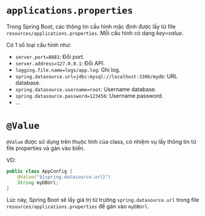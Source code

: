 
# `applications.properties`

Trong Spring Boot, các thông tin cấu hình mặc định được lấy từ file `resources/applications.properties`. Mỗi cấu hình có dạng *key=value*.

Có 1 số loại cấu hình như:
- `server.port=8081`: Đổi port.
- `server.address=127.0.0.1`: Đổi API.
- `logging.file.name=logs/app.log`: Ghi log.
- `spring.datasource.url=jdbc:mysql://localhost:3306/mydb`: URL database.
- `spring.datasource.username=root`: Username database.
- `spring.datasource.password=123456`: Username password.
- ...

# `@Value`

`@Value` được sử dụng trên thuộc tính của class, có nhiệm vụ lấy thông tin từ file properties và gán vào biến.

VD:
```java
public class AppConfig {
    @Value("${spring.datasource.url}")
    String myDBUrl;
}
```
Lúc này, Spring Boot sẽ lấy giá trị từ trường `spring.datasource.url` trong file `resources/applications.properties` để gán vào `myDBUrl`.







